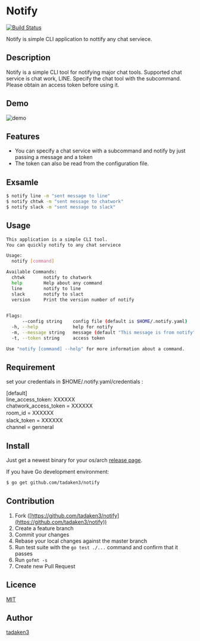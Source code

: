 # Notify
[![Build Status](https://secure.travis-ci.org/tadaken3/notify.png)](https://secure.travis-ci.org/tadaken3/notify)

Notify is simple CLI application to nottify any chat serviece.

## Description

Notify is a simple CLI tool for notifying major chat tools. Supported chat service is chat work, LINE. Specify the chat tool with the subcommand. Please obtain an access token before using it.

## Demo

![demo](https://github.com/tadaken3/notify/blob/master/demo.gif)

## Features

- You can specify a chat service with a subcommand and notify by just passing a message and a token
- The token can also be read from the configuration file.

## Exsamle

```bash
$ notify line -m "sent message to line"
$ notify chtwk -m "sent message to chatwork"
$ notify slack -m "sent message to slack"
```

## Usage

```bash
This application is a simple CLI tool.
You can quickly notify to any chat serviece

Usage:
  notify [command]

Available Commands:
  chtwk       notify to chatwork
  help        Help about any command
  line        notify to line
  slack       notify to slact
  version     Print the version number of notify
  

Flags:
      --config string    config file (default is $HOME/.notify.yaml)
  -h, --help             help for notify
  -m, --message string   message (default "This message is from notify")
  -t, --token string     access token

Use "notify [command] --help" for more information about a command.
```

## Requirement

set your credentials in $HOME/.notify.yaml/credentials :

[default]  
line_access_token: XXXXXX  
chatwork_access_token = XXXXXX   
room_id = XXXXXX　  
slack_token = XXXXXX　  
channel = genneral

## Install

Just get a newest binary for your os/arch [release page](https://github.com/tadaken3/notify/releases).

If you have Go development environment:
```bash
$ go get github.com/tadaken3/notify
```

## Contribution

1. Fork ([https://github.com/tadaken3/notify](https://github.com/tadaken3/notify))
2. Create a feature branch
3. Commit your changes
4. Rebase your local changes against the master branch
5. Run test suite with the `go test ./...` command and confirm that it passes
6. Run `gofmt -s`
7. Create new Pull Request

## Licence

[MIT](https://github.com/tadaken3/notify/blob/master/LICENSE)

## Author

[tadaken3](https://github.com/tadaken3)
